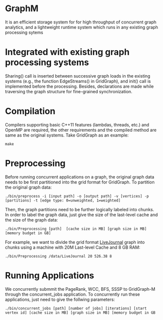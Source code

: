 # GraphM
It is an efficient storage system for for high throughput of concurrent graph analytics, and a lightweight runtime system which runs in any existing graph processing sytems

# Integrated with existing graph processing systems
Sharing() call is inserted between successive graph loads in the existing systems (e.g., the function EdgeStreams() in GridGraph), and init() call is implemented before the processing. Besides, declarations are made while traversing the graph structure for fine-grained synchronization.

# Compilation
Compilers supporting basic C++11 features (lambdas, threads, etc.) and OpenMP are required, the other requirements and the compiled method are same as the original systems. Take GridGraph as an example:
```
make
```
# Preprocessing
Before running concurrent applications on a graph, the original graph data needs to be first partitioned into the grid format for GridGraph. To partition the original graph data:
```
./bin/preprocess -i [input path] -o [output path] -v [vertices] -p [partitions] -t [edge type: 0=unweighted, 1=weighted]
```
Then, the graph partitions need to be further logically labeled into chunks. In order to label the graph data, just give the size of the last-level cache and the size of the graph data:
```
./bin/Preprocessing [path]  [cache size in MB] [graph size in MB] [memory budget in GB]
```
For example, we want to divide the grid format [LiveJournal](http://snap.stanford.edu/data/soc-LiveJournal1.html) graph into chunks using a machine with 20M Last-level Cache and 8 GB RAM:
```
./bin/Preprocessing /data/LiveJournal 20 526.38 8
```

# Running Applications
We concurrently submmit the PageRank, WCC, BFS, SSSP to GridGraph-M through the concurrent_jobs application. To concurrently run these applications, just need to give the follwing parameters:
```
./bin/concurrent_jobs [path] [number of jobs] [iterations] [start vertex id] [cache size in MB] [graph size in MB] [memory budget in GB
```
